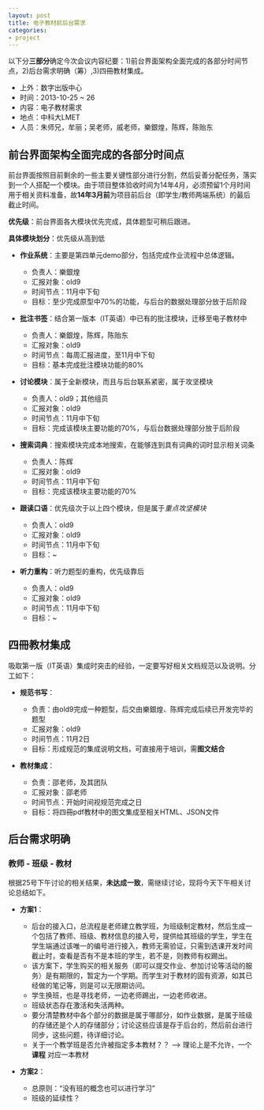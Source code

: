 ```yaml
---
layout: post
title: 电子教材前后台需求
categories:
- project
---
```


以下分**三部分**确定今次会议内容纪要：1)前台界面架构全面完成的各部分时间节点，2)后台需求明确（筹）,3)四冊教材集成。

- 上外：数字出版中心
- 时间：2013-10-25 ~ 26
- 内容：电子教材需求
- 地点：中科大LMET
- 人员：朱师兄，牟丽；吴老师，戚老师，樂銀煌，陈辉，陈贻东

## 前台界面架构全面完成的各部分时间点
前台界面按照目前剩余的一些主要关键性部分进行分割，然后妥善分配任务，落实到一个人搭配一个模块。由于项目整体验收时间为14年4月，必须预留1个月时间用于相关资料准备，故**14年3月前**为项目前后台（即学生/教师两端系统）的最后截止时间。

**优先级**：前台界面各大模块优先完成，具体题型可稍后跟进。

**具体模块划分**：优先级从高到低

- **作业系统**：主要是第四单元demo部分，包括完成作业流程中总体逻辑。
	+ 负责人：樂銀煌
	+ 汇报对象：old9
	+ 时间节点：11月中下旬
	+ 目标：至少完成原型中70%的功能，与后台的数据处理部分放于后阶段
	
- **批注书签**：结合第一版本（IT英语）中已有的批注模块，迁移至电子教材中
	+ 负责人：樂銀煌，陈辉，陈贻东
	+ 汇报对象：old9
	+ 时间节点：每周汇报进度，至11月中下旬
	+ 目标：基本完成批注模块功能的80%
	
- **讨论模块**：属于全新模块，而且与后台联系紧密，属于攻坚模块
	+ 负责人：old9；其他组员
	+ 汇报对象：old9
	+ 时间节点：11月中下旬
	+ 目标：完成该模块主要功能的70%，与后台数据处理部分放于后阶段
	
- **搜索词典**：搜索模块完成本地搜索，在能够连到具有词典的词时显示相关词条
	+ 负责人：陈辉
	+ 汇报对象：old9
	+ 时间节点：11月中下旬
	+ 目标：完成该模块主要功能的70%
	
- **跟读口语**：优先级次于以上四个模块，但是属于*重点攻坚模块*
	+ 负责人：old9
	+ 汇报对象：old9
	+ 时间节点：11月中下旬
	+ 目标：~
	
- **听力重构**：听力题型的重构，优先级靠后
	+ 负责人：old9
	+ 汇报对象：old9
	+ 时间节点：11月中下旬
	+ 目标：~
	
## 四冊教材集成
吸取第一版（IT英语）集成时突击的经验，一定要写好相关文档规范以及说明。分工如下：

- **规范书写**：
	+ 负责：由old9完成一种题型，后交由樂銀煌、陈辉完成后续已开发完毕的题型
	+ 汇报对象：old9
	+ 时间节点：11月2日
	+ 目标：形成规范的集成说明文档，可直接用于培训，需**图文结合**
	
- **教材集成**：
	+ 负责：邵老师，及其团队
	+ 汇报对象：邵老师
	+ 时间节点：开始时间视规范完成之日
	+ 目标：将四冊pdf教材中的图文集成至相关HTML、JSON文件
	
## 后台需求明确

### 教师 - 班级 - 教材
根据25号下午讨论的相关结果，**未达成一致**，需继续讨论，现将今天下午相关讨论总结如下。

- **方案1**：
	+ 后台的接入口，总流程是老师建立教学班，为班级制定教材，然后生成一个包括了教师、班级、教材信息的接入号，提供给其班级的学生，学生在学生端通过该唯一的编号进行接入，教师无需验证，只需到选课开发时间截止时，查看是否有不是本班的学生，若不是，则教师有权踢出。
	+ 该方案下，学生购买的相关服务（即可以提交作业、参加讨论等活动的服务）是有期限的，暂定为一个学期。而学生对于教材的固有资源，如其已经做的笔记等，则是可以无限期访问。
	+ 学生换班，也是寻找老师，一边老师踢出，一边老师收进。
	+ 班级状态存在激活和失活两种。
	+ 要分清楚教材中各个部分的数据是属于哪部分，如作业数据，是属于班级的存储还是个人的存储部分；讨论这些应该是存于后台的，然后前台进行同步，这些问题，待详细讨论。
	+ 关于一个教学班是否允许被指定多本教材？？ --> 理论上是不允许，一个 **课程** 对应一本教材
	
- **方案2**：
	+ 总原则：“没有班的概念也可以进行学习”
	+ 班级的延续性？
